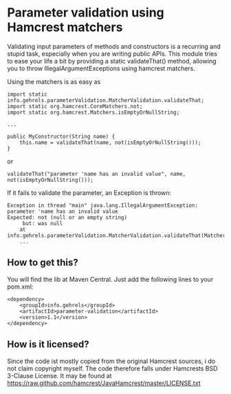 Parameter validation using Hamcrest matchers
============================================
Validating input parameters of methods and constructors is a recurring and stupid task, especially when you are writing public APIs. This module tries to ease your life a bit by providing a static validateThat() method, allowing you to throw IllegalArgumentExceptions using hamcrest matchers.

Using the matchers is as easy as

    import static info.gehrels.parameterValidation.MatcherValidation.validateThat;
    import static org.hamcrest.CoreMatchers.not;
    import static org.hamcrest.Matchers.isEmptyOrNullString;

	...

	public MyConstructor(String name) {
		this.name = validateThat(name, not(isEmptyOrNullString()));
	}


or

    validateThat("parameter 'name has an invalid value", name, not(isEmptyOrNullString()));

If it fails to validate the parameter, an Exception is thrown:

    Exception in thread "main" java.lang.IllegalArgumentException: parameter 'name has an invalid value
    Expected: not (null or an empty string)
         but: was null
    	at info.gehrels.parameterValidation.MatcherValidation.validateThat(MatcherValidation.java:40)
    	...

How to get this?
----------------
You will find the lib at Maven Central. Just add the following lines to your pom.xml:

    <dependency>
    	<groupId>info.gehrels</groupId>
        <artifactId>parameter-validation</artifactId>
    	<version>1.1</version>
    </dependency>

How is it licensed?
-------------------
Since the code ist mostly copied from the original Hamcrest sources, i do not claim copyright myself. The code therefore
falls under Hamcrests BSD 3-Clause License. It may be found at
https://raw.github.com/hamcrest/JavaHamcrest/master/LICENSE.txt
